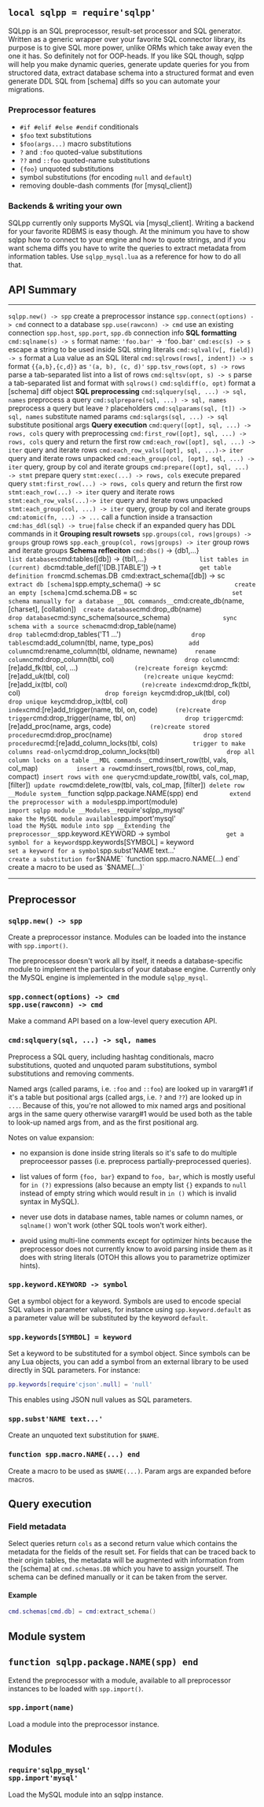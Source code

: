 
## `local sqlpp = require'sqlpp'`

SQLpp is an SQL preprocessor, result-set processor and SQL generator.
Written as a generic wrapper over your favorite SQL connector library,
its purpose is to give SQL more power, unlike ORMs which take away even
the one it has. So definitely not for OOP-heads. If you like SQL though,
sqlpp will help you make dynamic queries, generate update queries for you
from structored data, extract database schema into a structured format
and even generate DDL SQL from [schema] diffs so you can automate your
migrations.

### Preprocessor features

 * `#if #elif #else #endif` conditionals
 * `$foo` text substitutions
 * `$foo(args...)` macro substitutions
 * `?` and `:foo` quoted-value substitutions
 * `??` and `::foo` quoted-name substitutions
 * `{foo}` unquoted substitutions
 * symbol substitutions (for encoding `null` and `default`)
 * removing double-dash comments (for [mysql_client])

### Backends & writing your own

SQLpp currently only supports MySQL via [mysql_client]. Writing a backend
for your favorite RDBMS is easy though. At the minimum you have to show
sqlpp how to connect to your engine and how to quote strings, and if you
want schema diffs you have to write the queries to extract metadata from
information tables. Use `sqlpp_mysql.lua` as a reference for how to do all that.

## API Summary
----------------------------------------------- ------------------------------
`sqlpp.new() -> spp`                            create a preprocessor instance
`spp.connect(options) -> cmd`                   connect to a database
`spp.use(rawconn) -> cmd`                       use an existing connection
`spp.host`, `spp.port`, `spp.db`                connection info
__SQL formatting__
`cmd:sqlname(s) -> s`                           format name: `'foo.bar'` -> `'`foo`.`bar`'`
`cmd:esc(s) -> s`                               escape a string to be used inside SQL string literals
`cmd:sqlval(v[, field]) -> s`                   format a Lua value as an SQL literal
`cmd:sqlrows(rows[, indent]) -> s`              format `{{a,b},{c,d}}` as `'(a, b), (c, d)'`
`spp.tsv_rows(opt, s) -> rows`                  parse a tab-separated list into a list of rows
`cmd:sqltsv(opt, s) -> s`                       parse a tab-separated list and format with `sqlrows()`
`cmd:sqldiff(o, opt)`                           format a [schema] diff object
__SQL preprocessing__
`cmd:sqlquery(sql, ...) -> sql, names`          preprocess a query
`cmd:sqlprepare(sql, ...) -> sql, names`        preprocess a query but leave `?` placeholders
`cmd:sqlparams(sql, [t]) -> sql, names`         substitute named params
`cmd:sqlargs(sql, ...) -> sql`                  substitute positional args
__Query execution__
`cmd:query([opt], sql, ...) -> rows, cols`      query with preprocessing
`cmd:first_row([opt], sql, ...) -> rows, cols`  query and return the first row
`cmd:each_row([opt], sql, ...) -> iter`         query and iterate rows
`cmd:each_row_vals([opt], sql, ...)-> iter`     query and iterate rows unpacked
`cmd:each_group(col, [opt], sql, ...) -> iter`  query, group by col and iterate groups
`cmd:prepare([opt], sql, ...) -> stmt`          prepare query
`stmt:exec(...) -> rows, cols`                  execute prepared query
`stmt:first_row(...) -> rows, cols`             query and return the first row
`stmt:each_row(...) -> iter`                    query and iterate rows
`stmt:each_row_vals(...)-> iter`                query and iterate rows unpacked
`stmt:each_group(col, ...) -> iter`             query, group by col and iterate groups
`cmd:atomic(fn, ...) -> ...`                    call a function inside a transaction
`cmd:has_ddl(sql) -> true|false`                check if an expanded query has DDL commands in it
__Grouping result rowsets__
`spp.groups(col, rows|groups) -> groups`        group rows
`spp.each_group(col, rows|groups) -> iter`      group rows and iterate groups
__Schema refleciton__
`cmd:dbs()` -> {db1,...}`                       list databases
`cmd:tables([db]) -> {tbl1,...}`                list tables in (current) db
`cmd:table_def(['[DB.]TABLE']) -> t`            get table definition from `cmd.schemas.DB`
`cmd:extract_schema([db]) -> sc`                extract db [schema]
`spp.empty_schema() -> sc`                      create an empty [schema]
`cmd.schema.DB = sc`                            set schema manually for a database
__DDL commands__
`cmd:create_db(name, [charset], [collation])`   create database
`cmd:drop_db(name)`                             drop database
`cmd:sync_schema(source_schema)`                sync schema with a source schema
`cmd:drop_table(name)`                          drop table
`cmd:drop_tables('T1 ...')`                     drop tables
`cmd:add_column(tbl, name, type_pos)`           add column
`cmd:rename_column(tbl, oldname, newname)`      rename column
`cmd:drop_column(tbl, col)`                     drop column
`cmd:[re]add_fk(tbl, col, ...)`                 (re)create foreign key
`cmd:[re]add_uk(tbl, col)`                      (re)create unique key
`cmd:[re]add_ix(tbl, col)`                      (re)create index
`cmd:drop_fk(tbl, col)`                         drop foreign key
`cmd:drop_uk(tbl, col)`                         drop unique key
`cmd:drop_ix(tbl, col)`                         drop index
`cmd:[re]add_trigger(name, tbl, on, code)`      (re)create trigger
`cmd:drop_trigger(name, tbl, on)`               drop trigger
`cmd:[re]add_proc(name, args, code)`            (re)create stored procedure
`cmd:drop_proc(name)`                           drop stored procedure
`cmd:[re]add_column_locks(tbl, cols)`           trigger to make columns read-only
`cmd:drop_column_locks(tbl)`                    drop all column locks on a table
__MDL commands__
`cmd:insert_row(tbl, vals, col_map)`            insert a row
`cmd:insert_rows(tbl, rows, col_map, compact)`  insert rows with one query
`cmd:update_row(tbl, vals, col_map, [filter])`  update row
`cmd:delete_row(tbl, vals, col_map, [filter])`  delete row
__Module system__
`function sqlpp.package.NAME(spp) end`          extend the preprocessor with a module
`spp.import(module)`                            import sqlpp module
__Modules__
`require'sqlpp_mysql'`                          make the MySQL module available
`spp.import'mysql'`                             load the MySQL module into spp
__Extending the preprocessor__
`spp.keyword.KEYWORD -> symbol`                 get a symbol for a keyword
`spp.keywords[SYMBOL] = keyword`                set a keyword for a symbol
`spp.subst'NAME text...'`                       create a substitution for `$NAME`
`function spp.macro.NAME(...) end`              create a macro to be used as `$NAME(...)`
----------------------------------------------- ------------------------------

## Preprocessor

### `sqlpp.new() -> spp`

Create a preprocessor instance. Modules can be loaded into the instance
with `spp.import()`.

The preprocessor doesn't work all by itself, it needs a database-specific
module to implement the particulars of your database engine. Currently only
the MySQL engine is implemented in the module `sqlpp_mysql`.

### `spp.connect(options) -> cmd` <br> `spp.use(rawconn) -> cmd`

Make a command API based on a low-level query execution API.

### `cmd:sqlquery(sql, ...) -> sql, names`

Preprocess a SQL query, including hashtag conditionals, macro substitutions,
quoted and unquoted param substitutions, symbol substitutions and removing
comments.

Named args (called params, i.e. `:foo` and `::foo`) are looked up in vararg#1
if it's a table but positional args (called args, i.e. `?` and `??`) are
looked up in `...`. Because of this, you're not allowed to mix named args
and positional args in the same query otherwise vararg#1 would be used both
as the table to look-up named args from, and as the first positional arg.

Notes on value expansion:

  * no expansion is done inside string literals so it's safe to do multiple
  preproceessor passes (i.e. preprocess partially-preprocessed queries).

  * list values of form `{foo, bar}` expand to `foo, bar`, which is mostly
  useful for `in (?)` expressions (also because an empty list `{}` expands
  to `null` instead of empty string which would result in `in ()` which is
  invalid syntax in MySQL).

  * never use dots in database names, table names or column names,
  or `sqlname()` won't work (other SQL tools won't work either).

  * avoid using multi-line comments except for optimizer hints because
  the preprocessor does not currently know to avoid parsing inside them
  as it does with string literals (OTOH this allows you to parametrize
  optimizer hints).

### `spp.keyword.KEYWORD -> symbol`

Get a symbol object for a keyword. Symbols are used to encode special SQL
values in parameter values, for instance using `spp.keyword.default`
as a parameter value will be substituted by the keyword `default`.

### `spp.keywords[SYMBOL] = keyword`

Set a keyword to be substituted for a symbol object. Since symbols can be
any Lua objects, you can add a symbol from an external library to be used
directly in SQL parameters. For instance:

```lua
pp.keywords[require'cjson'.null] = 'null'
```

This enables using JSON null values as SQL parameters.

### `spp.subst'NAME text...'`

Create an unquoted text substitution for `$NAME`.

### `function spp.macro.NAME(...) end`

Create a macro to be used as `$NAME(...)`. Param args are expanded before
macros.

## Query execution

### Field metadata

Select queries return `cols` as a second return value which contains the
metadata for the fields of the result set. For fields that can be traced
back to their origin tables, the metadata will be augmented with information
from the [schema] at `cmd.schemas.DB` which you have to assign yourself.
The schema can be defined manually or it can be taken from the server.

#### Example

```lua
cmd.schemas[cmd.db] = cmd:extract_schema()
```

## Module system

## `function sqlpp.package.NAME(spp) end`

Extend the preprocessor with a module, available to all preprocessor
instances to be loaded with `spp.import()`.

### `spp.import(name)`

Load a module into the preprocessor instance.

## Modules

### `require'sqlpp_mysql'` <br> `spp.import'mysql'`

Load the MySQL module into an sqlpp instance.

